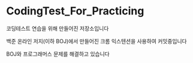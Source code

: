 # CodingTest_For_Practicing
코딩테스트 연습을 위해 만들어진 저장소입니다

백준 온라인 저지(이하 BOJ)에서 만들어진 크롬 익스텐션을 사용하여 커밋중입니다

BOJ와 프로그래머스 문제를 해결하고 있습니다
